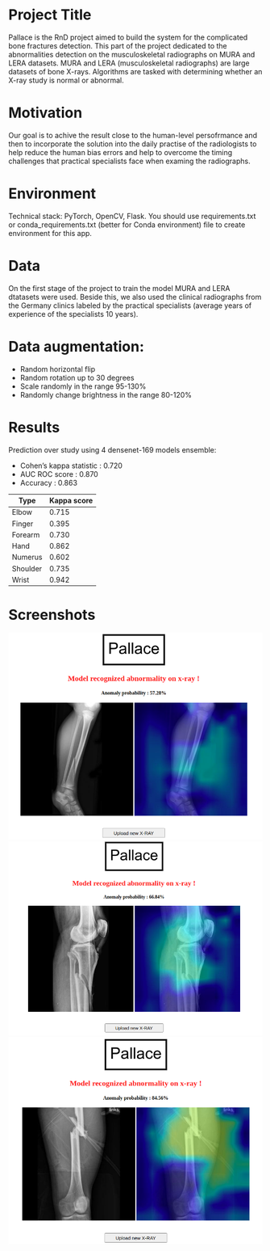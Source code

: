 # Project Title
Pallace is the RnD project aimed to build the system for the complicated bone fractures detection. This part of the project dedicated to the abnormalities detection on the musculoskeletal radiographs on MURA and LERA datasets.
MURA and LERA (musculoskeletal radiographs) are large datasets of bone X-rays. Algorithms are tasked with determining whether an X-ray study is normal or abnormal.
# Motivation
Our goal is to achive the result close to the human-level persofrmance and then to incorporate the solution into the daily practise of the radiologists to help reduce the human bias errors and help to overcome the timing challenges that practical specialists face when examing the radiographs. 
# Environment
Technical stack:
PyTorch, OpenCV, Flask.
You should use requirements.txt or conda_requirements.txt (better for Conda environment) file to create environment for this app.

# Data
On the first stage of the project to train the model MURA and LERA dtatasets were used. Beside this, we also used the clinical radiographs from the Germany clinics labeled by the practical specialists (average years of experience of the specialists 10 years).
# Data augmentation:
* Random horizontal flip
* Random rotation up to 30 degrees
* Scale randomly in the range 95-130%
* Randomly change brightness in the range 80-120%

# Results
Prediction over study using 4 densenet-169 models ensemble:
* Cohen’s kappa statistic : 0.720 
* AUC ROC score : 0.870 
* Accuracy : 0.863

| Type | Kappa score |
| ------ | ------ |
| Elbow   | 0.715 |
| Finger   | 0.395 |
| Forearm   | 0.730 |
| Hand   | 0.862 |
| Numerus   | 0.602 |
| Shoulder   | 0.735 |
| Wrist   | 0.942 |



# Screenshots

![Alt text](screenshot_images/screenshot_TP-1.png "Example-1")
![Alt text](screenshot_images/screenshot_TP-2.png "Example-2")
![Alt text](screenshot_images/screenshot_TP-3.png "Example-3")
